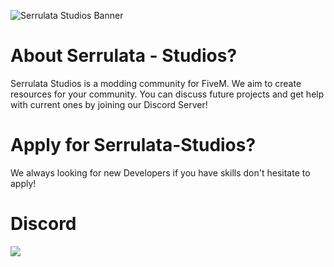 ![Serrulata Studios Banner](https://i.imgur.com/GhL4DbS.png)

# About Serrulata - Studios?

Serrulata Studios is a modding community for FiveM. We aim to create resources for your community. You can discuss future projects and get help with current ones by joining our Discord Server!

# Apply for Serrulata-Studios? 
We always looking for new Developers if you have skills don't hesitate to apply!

# Discord 
[![](https://dcbadge.vercel.app/api/server/NerdvuJDX7)](https://discord.gg/NerdvuJDX7)

